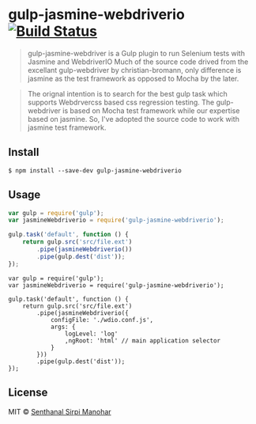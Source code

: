 # gulp-jasmine-webdriverio [![Build Status](https://travis-ci.org/senthanal/gulp-jasmine-webdriverio.svg?branch=master)](https://travis-ci.org/senthanal/gulp-jasmine-webdriverio)

> gulp-jasmine-webdriver is a Gulp plugin to run Selenium tests with Jasmine and WebdriverIO
> Much of the source code drived from the excellant gulp-webdriver by christian-bromann, only difference is jasmine as the test framework as opposed to Mocha by the later.
  
> The orignal intention is to search for the best gulp task which supports Webdrvercss based css regression testing. The gulp-webdriver is based on Mocha test framework while our expertise based on jasmine. So, I've adopted the source code to
  work with jasmine test framework.

## Install

```
$ npm install --save-dev gulp-jasmine-webdriverio
```


## Usage

```js
var gulp = require('gulp');
var jasmineWebdriverio = require('gulp-jasmine-webdriverio');

gulp.task('default', function () {
	return gulp.src('src/file.ext')
		.pipe(jasmineWebdriverio())
		.pipe(gulp.dest('dist'));
});
```

```Regression test
var gulp = require('gulp');
var jasmineWebdriverio = require('gulp-jasmine-webdriverio');

gulp.task('default', function () {
	return gulp.src('src/file.ext')
		.pipe(jasmineWebdriverio({
			configFile: './wdio.conf.js',
			args: {
				logLevel: 'log'
				,ngRoot: 'html' // main application selector
			}
		}))
		.pipe(gulp.dest('dist'));
});
```

## License

MIT © [Senthanal Sirpi Manohar](https://github.com/senthanal/gulp-jasmine-webdriverio)
